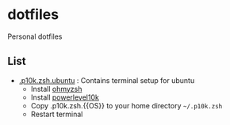 # dotfiles
Personal dotfiles

## List

- [.p10k.zsh.ubuntu](https://github.com/arshadkazmi42/dotfiles/blob/main/.p10k.zsh.ubuntu) : Contains terminal setup for ubuntu
  - Install [ohmyzsh](https://github.com/ohmyzsh/ohmyzsh)
  - Install [powerlevel10k](https://github.com/romkatv/powerlevel10k)
  - Copy .p10k.zsh.{{OS}} to your home directory `~/.p10k.zsh`
  - Restart terminal
